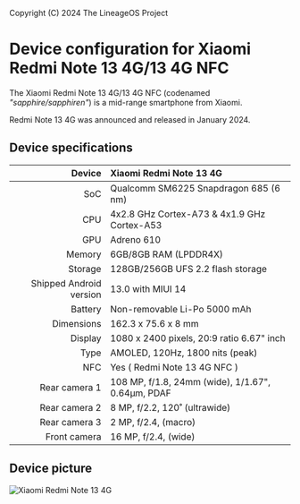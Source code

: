 Copyright (C) 2024 The LineageOS Project

Device configuration for Xiaomi Redmi Note 13 4G/13 4G NFC
=========================================

The Xiaomi Redmi Note 13 4G/13 4G NFC (codenamed _"sapphire/sapphiren"_) is a mid-range smartphone from Xiaomi.

Redmi Note 13 4G was announced and released in January 2024.

## Device specifications

| Device       | Xiaomi Redmi Note 13 4G                              |
| -----------: | :-------------------------------------------------- |
| SoC          | Qualcomm SM6225 Snapdragon 685 (6 nm)                      |
| CPU          | 4x2.8 GHz Cortex-A73 & 4x1.9 GHz Cortex-A53 |
| GPU          | Adreno 610                                          |
| Memory       | 6GB/8GB RAM (LPDDR4X)                                      |
| Storage      | 128GB/256GB UFS 2.2 flash storage                           |
| Shipped Android version | 13.0 with MIUI 14                        |
| Battery      | Non-removable Li-Po 5000 mAh                        |
| Dimensions   | 162.3 x 75.6 x 8 mm                               |
| Display      | 1080 x 2400 pixels, 20:9 ratio 6.67" inch           |
| Type         | AMOLED, 120Hz, 1800 nits (peak)      |
| NFC          | Yes ( Redmi Note 13 4G NFC )                            |
| Rear camera 1 | 108 MP, f/1.8, 24mm (wide), 1/1.67", 0.64µm, PDAF     |
| Rear camera 2 | 8 MP, f/2.2, 120˚ (ultrawide)                 |
| Rear camera 3 | 2 MP, f/2.4, (macro)                               |
| Front camera  | 16 MP, f/2.4, (wide)                    |

## Device picture

![Xiaomi Redmi Note 13 4G](https://i02.appmifile.com/282_operator_sg/02/01/2024/3ed59552a4950465a43d4f3f9598d8b4.png?f=webp "Xiaomi Redmi Note 13 4G")
